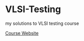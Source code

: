 # VLSI-Testing

my solutions to VLSI testing course

[Course Website](http://tiger.ee.nctu.edu.tw/course/Testing2020Fall/schedule.html)


